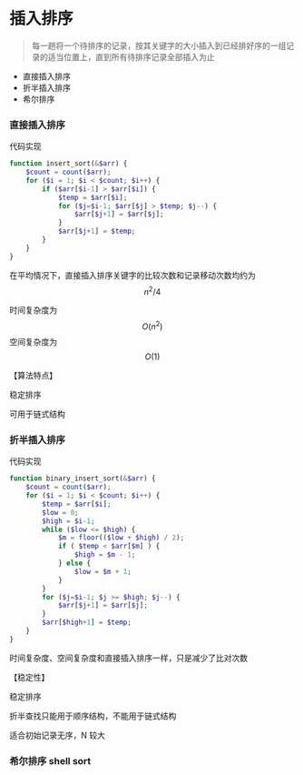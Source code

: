 # 插入排序

>每一趟将一个待排序的记录，按其关键字的大小插入到已经排好序的一组记录的适当位置上，直到所有待排序记录全部插入为止



- 直接插入排序
- 折半插入排序
- 希尔排序





### 直接插入排序



代码实现

```php
function insert_sort(&$arr) {
    $count = count($arr);
    for ($i = 1; $i < $count; $i++) {
        if ($arr[$i-1] > $arr[$i]) {
            $temp = $arr[$i];
            for ($j=$i-1; $arr[$j] > $temp; $j--) {
                $arr[$j+1] = $arr[$j];
            }
            $arr[$j+1] = $temp;
        }
    }
}
```



在平均情况下，直接插入排序关键字的比较次数和记录移动次数均约为 
$$
n^2 / 4
$$
 

时间复杂度为
$$
O(n^2)
$$
空间复杂度为
$$
O(1)
$$






【算法特点】

稳定排序

可用于链式结构



### 折半插入排序



代码实现

```php
function binary_insert_sort(&$arr) {
    $count = count($arr);
    for ($i = 1; $i < $count; $i++) {
        $temp = $arr[$i];
        $low = 0;
        $high = $i-1;
        while ($low <= $high) {
            $m = floor(($low + $high) / 2);
            if ( $temp < $arr[$m] ) {
                $high = $m - 1;
            } else {
                $low = $m + 1;
            }
        }
        for ($j=$i-1; $j >= $high; $j--) {
            $arr[$j+1] = $arr[$j];
        }
        $arr[$high+1] = $temp;
    }
}
```



时间复杂度、空间复杂度和直接插入排序一样，只是减少了比对次数



【稳定性】

稳定排序

折半查找只能用于顺序结构，不能用于链式结构

适合初始记录无序，N 较大



### 希尔排序 shell sort

